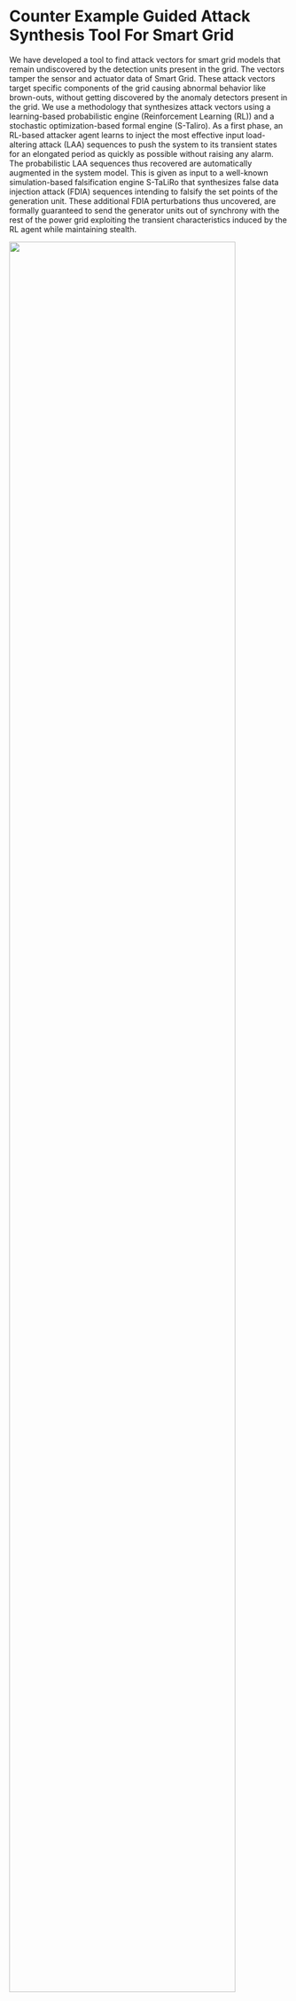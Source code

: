 # Counter Example Guided Attack Synthesis Tool For Smart Grid
We have developed a tool to find attack vectors for smart grid models that remain undiscovered by the detection units present in the grid. The vectors tamper the sensor and actuator data of Smart Grid. These attack vectors target specific components of the grid causing abnormal behavior like brown-outs, without getting discovered by the anomaly detectors present in the grid. We use a methodology that synthesizes attack vectors using a learning-based probabilistic engine (Reinforcement Learning (RL)) and a stochastic optimization-based formal engine (S-Taliro). As a first phase, an RL-based attacker agent learns to inject the most effective input load-altering attack (LAA) sequences to push the system to its transient states for an elongated period as quickly as possible without raising any alarm. The probabilistic LAA sequences thus recovered are automatically augmented in the system model. This is given as input to a well-known simulation-based falsification engine S-TaLiRo that synthesizes false data injection attack (FDIA) sequences intending to falsify the set points of the generation unit. These additional FDIA perturbations thus uncovered, are formally guaranteed to send the generator units out of synchrony with the rest of the power grid exploiting the transient characteristics induced by the RL agent while maintaining stealth.

<img src="https://user-images.githubusercontent.com/103938112/213892560-a93829cb-b429-47e9-86c2-8daefbc27ccc.png" width="90%" height="90%"></br>


# Comaprison of our tool with State of the Art

1.	We compare the attack model developed in our work with that of [9] for IEEE (5, 9, 14 and 39) bus test cases.
2.	We use the metric Time To Emergence (TTE) to evaluate our comparison.
3.	TTE is the time from the onset of an attack sequence to the first time instant when the change in frequency (∆ω), in a power grid is out of the safety region (εL, εU). Where, εL = −0.5Hz and εU = 0.5Hz (refer [9]).
4.	An attack is considered to be more effective if it takes minimum TTE to push the grid frequency out of the safety range.
5.	The TTE metrics for the two attack model are tabulated below.<br />
![ComparisonTable](https://user-images.githubusercontent.com/103938112/213844734-af3ce39d-4c57-4179-9d8e-3354a43c5823.png)

6. The frequency deviation of power grid along with the TTE for the two attack models are demonstrated below.</br> 

<img src="https://user-images.githubusercontent.com/103938112/213830897-f5c68617-a435-4099-87d0-959be5135a80.png" width="85%" height="80%"></br>
The above picture depicts the TTE for an IEEE 5 Bus power grid for both the attack models. The TTE for our case is 0.7 seconds while that for [9] is 2.5 seconds.  

<img src="https://user-images.githubusercontent.com/103938112/213830986-ae446338-b61c-4b45-ba2b-f4447661a72c.png" width="85%" height="80%"></br>
The above picture depicts the TTE for an IEEE 9 Bus power grid for both the attack models. The TTE for our case is 0.1 seconds while that for [9] is 0.7 seconds. 


<img src="https://user-images.githubusercontent.com/103938112/213831003-325b61a6-446e-4b1e-8deb-6bfb584e05ef.png" width="85%" height="80%"></br>
The above picture depicts the TTE for an IEEE 14 Bus power grid for both the attack models. The TTE for our case is 0.1 seconds while that for [9] is 1.93 seconds. 

<img src="https://user-images.githubusercontent.com/103938112/213831027-b81399e8-04cc-44c5-a104-89b4ddf707b9.png" width="85%" height="80%"></br>
The above picture depicts the TTE for an IEEE 39 Bus power grid for both the attack models. The TTE for our case is 34.08 seconds while that for [9] is 41.75 seconds. 

All the above comparisons justify that our attack model is more effective and faster in making a power grid unstable compared to the state-of-the-art. 

# Prerequisite (for running the tool):
* Platform: 32/64 bit Windows Opersting System
* External Tools: Matlab R2021a
* Other Requirements: S-taliro tool-box https://sites.google.com/a/asu.edu/s-taliro/s-taliro , Matlab Reinforcement Learning Toolbox
* Setup S-taliro toolbox by pasting "setup_staliro.m" command in the Matlab command window.
* Copy all the .mat files from folder mat_files and simulink models from folder rl_models_simulink in the repository to the path C:\trunk\demos\SystemModelsAndData
* Copy staliro_gui.m, load_mat.m and staliro_gui.fig to the path C:\trunk
* For uploading the designed power grid model for an attack to the Graphical User Interface (GUI) tool the user is required to insert an RL agent block in his/her Simulink model. The user then labels the attack points for FDIA and LAA in the model through ports available in Simulink. (The Rl agent induces LAA by manipulating the circuit breaker switching signal and S-Taliro induces FDIA by tampering the reference set point of the generator unit). The user also needs to collect the output parameter he/she is interested to view the waveforms into a vector and connect it to the suitable port.
* Run "H = staliro_gui" in matlab command window to open the Graphical User Interface (GUI)

# Demonstration of the Graphical User Interface (GUI) tool:

**Step 1:**
The user uploads his/her power grid simulink model (in .mdl format) (eg. IEEE5bus.mdl, IEEE9bus.mdl, IEEE14bus.mdl, IEEE39bus.mdl) to the tool by pressing the Select Model button. The file explorer button pops up from where the user can select his/her power grid simulink model.<br />
![Presentation_gui_tool pptx (3)](https://user-images.githubusercontent.com/96375883/213870799-e25b9d1d-8517-4bd8-91ff-0f6fe962d926.svg) <br />
**Step 2:**
Next in the specification tab, the user enters the safety properties for the power grid (i.e, the upper and lower bound limit for power grid frequency) and set the point value for the detection unit in the grid in the form of the MTL equation. <br />
![Presentation_gui_tool pptx (4)](https://user-images.githubusercontent.com/96375883/213870796-74d72394-6639-4ee3-b031-35bd5d6cd3a8.svg)<br />
In the above figure r1 represents upper safety limit for grid frequency and r2 represents lower safety limit for grid frequency. r3 represents the threshold value for the residue based detection unit.

**Step 3:**
In the Predicate settings tab, the user maps the logic specification in step 2 to the predicates over the output space of the model.
For example, Suppose there are two outputs x = [y1,y2]. Where let y1 be the frequency of a generator in the grid and y2 is the residue value of the detection unit attached to that generator.
 Predicate r1 checks if y1 < = b1 (b1 is a constraint).
 therefore matrix A = [1 0] such that Ax <= b1
 similarly to check y1 >= b2 (b2 is a constraint) , A = [-1 0]  such that -Ax <= -b2 which implies Ax >= b2.
![Presentation_gui_tool pptx](https://user-images.githubusercontent.com/96375883/213867983-ad64e988-15ca-46ae-918d-51dd2aefd837.svg)<br />
![Screenshot 2023-01-21 175257](https://user-images.githubusercontent.com/96375883/213866744-8742c049-158a-44ee-8ce1-5405ef4fcfd3.png)
 
 **Step 4:**
 The user specifies which IEEE bus architecture did he/she upload. This step links the trained RL agent with the S-Taliro tool. 
![Presentation_gui_tool pptx (1)](https://user-images.githubusercontent.com/96375883/213868046-308bee56-3368-4d54-864c-a5eb2fb96e3e.svg)<br />
![bus_architecture](https://user-images.githubusercontent.com/96375883/213867082-b319fd4e-5c9a-42d6-8097-52f9b76e4f53.png)<br />

**Step 5:**
The user specifies how many times the simulink model will execute in the run tab
![Presentation_gui_tool pptx](https://user-images.githubusercontent.com/96375883/213868412-cb3ca0f3-3bcd-4be7-acd0-d57eec060e5f.svg)<br />
![Screenshot_20230121_133607](https://user-images.githubusercontent.com/96375883/213867174-4dcd52fc-9b52-4d9e-98e2-bcd241a37204.png)<br />

**Step 6:**
The user specifies the time duration in seconds for which the simulation is to be continued in the Simulation Time tab.
![Presentation_gui_tool pptx](https://user-images.githubusercontent.com/96375883/213868630-b11035c4-5cb3-4a09-8b0f-1bea9f8a9c80.svg)<br />
![Screenshot_20230121_133627](https://user-images.githubusercontent.com/96375883/213867221-523b208a-e61e-4614-9ccf-178ec20d99f7.png)<br />

**Step 7:**
The user choses a solver for the simulink model using this tab.<br />
![Presentation_gui_tool pptx (1)](https://user-images.githubusercontent.com/96375883/213868879-961e436c-b6e3-49ca-9a2c-1b3b7178d105.svg)<br />
![Screenshot_20230121_133650](https://user-images.githubusercontent.com/96375883/213867273-31b91070-2ef0-430b-9d1f-862e09ea75f6.png)<br />

**Step 8:**
Time time step at which the model will be executed is specified in the Sample Time tab.<br />
![Presentation_gui_tool pptx](https://user-images.githubusercontent.com/96375883/213868786-e7868ba6-9201-44c9-a4b7-8f8188bf4427.svg)<br />
![Screenshot_20230121_133713](https://user-images.githubusercontent.com/96375883/213867312-332964d8-fbe6-465d-9bad-8c3cd6976184.png)<br />

**Step 9:**
The initial value for false data generation is specified by the user in this tab.<br />
![Presentation_gui_tool pptx](https://user-images.githubusercontent.com/96375883/213869818-b4c43b0b-661f-4cb9-a24b-93c78bff8fd9.svg)<br />
![Screenshot_20230121_133735](https://user-images.githubusercontent.com/96375883/213867349-437b66a0-4095-4d45-ae02-092a9398071f.png)<br />

**Step 10:**
Here in InputMin and InputMax the user specifies the input range for false-data injection, in Control Points tab the samples points for false-data injection is selected by the user, in interpolation type the user specifies how to insert false-data in the simulation time.<br />
![Presentation_gui_tool pptx (1)](https://user-images.githubusercontent.com/96375883/213869823-f35cf9e9-684a-4fe7-8f2c-a33e9c4b2855.svg)<br />
![inputs](https://user-images.githubusercontent.com/96375883/213867400-c0e01f57-daae-4e9f-a124-1843e95e6a72.png)<br />

**Step 11:**
Finally the user starts the simulation by pressing the run simulation button.</br>
![Presentation_gui_tool pptx (2)](https://user-images.githubusercontent.com/96375883/213869828-63d53269-0ddf-4c5c-b642-2587930732a8.svg)<br />
![Screenshot_20230121_142611](https://user-images.githubusercontent.com/96375883/213867426-34a240ae-ca6f-4ee0-8539-43c37711faed.png)<br />

## Result plot
<img src="https://user-images.githubusercontent.com/103938112/213890471-4c0f5fb2-e418-4db2-842b-02b1a9b83564.png" width="85%" height="80%"></br>
A sample output plot is provided above.


